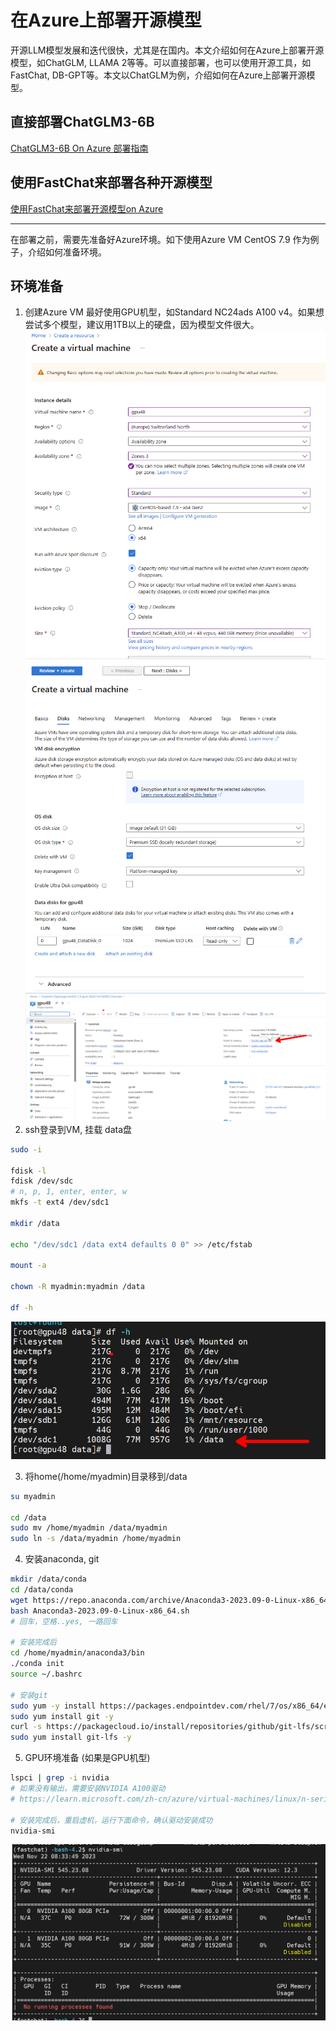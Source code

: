# 在Azure上部署开源模型

开源LLM模型发展和迭代很快，尤其是在国内。本文介绍如何在Azure上部署开源模型，如ChatGLM, LLAMA 2等等。可以直接部署，也可以使用开源工具，如FastChat, DB-GPT等。本文以ChatGLM为例，介绍如何在Azure上部署开源模型。

## 直接部署ChatGLM3-6B
[ChatGLM3-6B On Azure 部署指南](./chatglm3.md)

## 使用FastChat来部署各种开源模型
[使用FastChat来部署开源模型on Azure](./fastchat.md)

<hr/>
在部署之前，需要先准备好Azure环境。如下使用Azure VM CentOS 7.9 作为例子，介绍如何准备环境。

## 环境准备
1. 创建Azure VM
最好使用GPU机型，如Standard NC24ads A100 v4。如果想尝试多个模型，建议用1TB以上的硬盘，因为模型文件很大。
![Azure VM](./img/createvm1.png)
![Azure VM](./img/createvm2.png)
![Azure VM](./img/createvm3.png)
2. ssh登录到VM, 挂载 data盘
```bash
sudo -i

fdisk -l
fdisk /dev/sdc
# n, p, 1, enter, enter, w
mkfs -t ext4 /dev/sdc1

mkdir /data

echo "/dev/sdc1 /data ext4 defaults 0 0" >> /etc/fstab

mount -a

chown -R myadmin:myadmin /data

df -h
```
![data disk](./img/disk1.png)

3. 将home(/home/myadmin)目录移到/data
```bash
su myadmin

cd /data
sudo mv /home/myadmin /data/myadmin
sudo ln -s /data/myadmin /home/myadmin
```
4. 安装anaconda, git
```bash
mkdir /data/conda
cd /data/conda
wget https://repo.anaconda.com/archive/Anaconda3-2023.09-0-Linux-x86_64.sh
bash Anaconda3-2023.09-0-Linux-x86_64.sh
# 回车，空格..yes, 一路回车

# 安装完成后
cd /home/myadmin/anaconda3/bin
./conda init
source ~/.bashrc

# 安装git
sudo yum -y install https://packages.endpointdev.com/rhel/7/os/x86_64/endpoint-repo.x86_64.rpm
sudo yum install git -y
curl -s https://packagecloud.io/install/repositories/github/git-lfs/script.rpm.sh | sudo bash
sudo yum install git-lfs -y


```
5. GPU环境准备 (如果是GPU机型)
```bash
lspci | grep -i nvidia
# 如果没有输出，需要安装NVIDIA A100驱动
# https://learn.microsoft.com/zh-cn/azure/virtual-machines/linux/n-series-driver-setup

# 安装完成后，重启虚机，运行下面命令，确认驱动安装成功
nvidia-smi
```
![nvidia-smi](./img/nvidia-smi.png)



